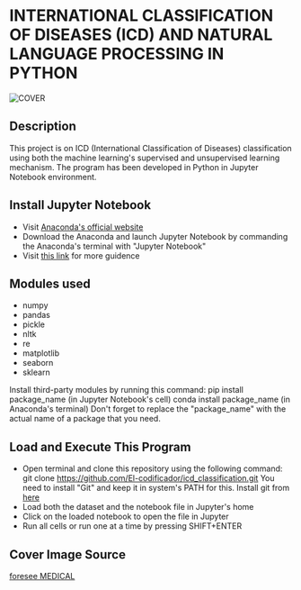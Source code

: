 # INTERNATIONAL CLASSIFICATION OF DISEASES (ICD) AND NATURAL LANGUAGE PROCESSING IN PYTHON
![COVER](https://images.squarespace-cdn.com/content/v1/5daddb33ee92bf44231c2fef/e163d977-3fe5-42da-b959-5b5319027458/machine-learning-in-healthcare.jpg?format=1500w)

## Description
This project is on ICD (International Classification of Diseases) classification using both the machine learning's supervised and unsupervised learning mechanism. The program has been developed in Python in Jupyter Notebook environment.

## Install Jupyter Notebook
- Visit [Anaconda's official website](https://www.anaconda.com/download)
- Download the Anaconda and launch Jupyter Notebook by commanding the Anaconda's terminal with "Jupyter Notebook"
- Visit [this link](https://test-jupyter.readthedocs.io/en/latest/install.html) for more guidence

## Modules used
- numpy
- pandas
- pickle
- nltk
- re
- matplotlib
- seaborn
- sklearn

Install third-party modules by running this command:
  pip install package_name (in Jupyter Notebook's cell)
  conda install package_name (in Anaconda's terminal)
Don't forget to replace the "package_name" with the actual name of a package that you need.

## Load and Execute This Program
- Open terminal and clone this repository using the following command:
  git clone https://github.com/El-codificador/icd_classification.git
  You need to install "Git" and keep it in system's PATH for this. Install git from [here](https://git-scm.com/downloads)
- Load both the dataset and the notebook file in Jupyter's home
- Click on the loaded notebook to open the file in Jupyter
- Run all cells or run one at a time by pressing SHIFT+ENTER

## Cover Image Source
[foresee MEDICAL](https://www.foreseemed.com/blog/machine-learning-in-healthcare)
